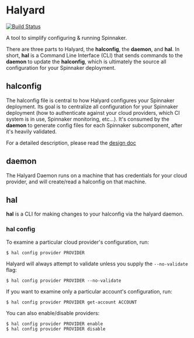 # Halyard

[![Build Status](https://api.travis-ci.org/spinnaker/halyard.svg?branch=master)](https://travis-ci.org/spinnaker/halyard)

A tool to simplify configuring & running Spinnaker.

There are three parts to Halyard, the __halconfig__, the __daemon__, and
__hal__. In short, __hal__ is a Command Line Interface (CLI) that sends
commands to the __daemon__ to update the __halconfig__, which is ultimately
the source all configuration for your Spinnaker deployment. 

## halconfig

The halconfig file is central to how Halyard configures your Spinnaker
deployment. Its goal is to centralize all configuration for your Spinnaker 
deployment (how to authenticate against your cloud providers, which CI system 
is in use, Spinnaker monitoring, etc...). It's consumed by the __daemon__ to 
generate config files for each Spinnaker subcomponent, after it's heavily 
validated.

For a detailed description, please read the [design doc](docs/design.md)

## daemon

The Halyard Daemon runs on a machine that has credentials for your cloud
provider, and will create/read a halconfig on that machine.

## hal

__hal__ is a CLI for making changes to your halconfig via the halyard daemon.

### hal config

To examine a particular cloud provider's configuration, run:

```
$ hal config provider PROVIDER 
```

Halyard will always attempt to validate unless you supply the `--no-validate`
flag:

```
$ hal config provider PROVIDER --no-validate
```

If you want to examine only a particular account's configuration, run:

```
$ hal config provider PROVIDER get-account ACCOUNT
```

You can also enable/disable providers:

```
$ hal config provider PROVIDER enable
$ hal config provider PROVIDER disable
```
